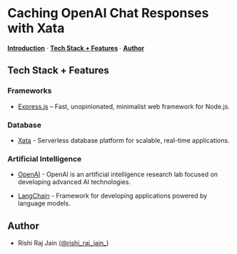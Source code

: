 <!-- ![](https://raw.githubusercontent.com/xataio/mdx-blog/main/images/rag-sveltekit-xata/rag-sveltekit-xata-illustration.jpeg) -->

# Caching OpenAI Chat Responses with Xata

<p>
  <a href="#introduction"><strong>Introduction</strong></a> ·
  <a href="#tech-stack--features"><strong>Tech Stack + Features</strong></a> ·
  <a href="#author"><strong>Author</strong></a>
</p>

<!-- ## Introduction

Learn how to create a Retrieval-Augmented Generation Chatbot using Xata, SvelteKit, LiteLLM, TailwindCSS and Vercel. -->

## Tech Stack + Features

### Frameworks

- [Express.js](https://expressjs.com/) – Fast, unopinionated, minimalist web framework for Node.js.

### Database

- [Xata](https://xata.io) - Serverless database platform for scalable, real-time applications.

### Artificial Intelligence

- [OpenAI](https://openai.com) - OpenAI is an artificial intelligence research lab focused on developing advanced AI technologies.

- [LangChain](https://js.langchain.com) - Framework for developing applications powered by language models.

## Author

- Rishi Raj Jain ([@rishi_raj_jain_](https://twitter.com/rishi_raj_jain_))
